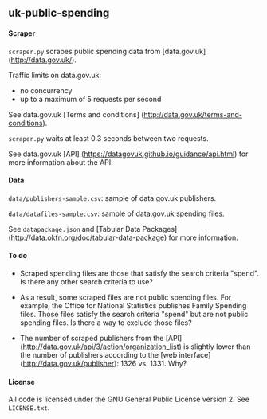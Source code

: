 uk-public-spending
------------------

#### Scraper

`scraper.py` scrapes public spending data from [data.gov.uk] (http://data.gov.uk/).

Traffic limits on data.gov.uk:
+ no concurrency
+ up to a maximum of 5 requests per second

See data.gov.uk [Terms and conditions] (http://data.gov.uk/terms-and-conditions).

`scraper.py` waits at least 0.3 seconds between two requests.

See data.gov.uk [API] (https://datagovuk.github.io/guidance/api.html) for more information about the API.

#### Data

`data/publishers-sample.csv`: sample of data.gov.uk publishers.

`data/datafiles-sample.csv`: sample of data.gov.uk spending files.

See `datapackage.json` and [Tabular Data Packages] (http://data.okfn.org/doc/tabular-data-package) for more information.

#### To do

+ Scraped spending files are those that satisfy the search criteria "spend". Is there any other search criteria to use?

+ As a result, some scraped files are not public spending files. For example, the Office for National Statistics publishes Family Spending files. Those files satisfy the search criteria "spend" but are not public spending files. Is there a way to exclude those files?

+ The number of scraped publishers from the [API] (http://data.gov.uk/api/3/action/organization_list) is slightly lower than the number of publishers according to the [web interface] (http://data.gov.uk/publisher): 1326 vs. 1331. Why?

#### License

All code is licensed under the GNU General Public License version 2. See `LICENSE.txt`.

